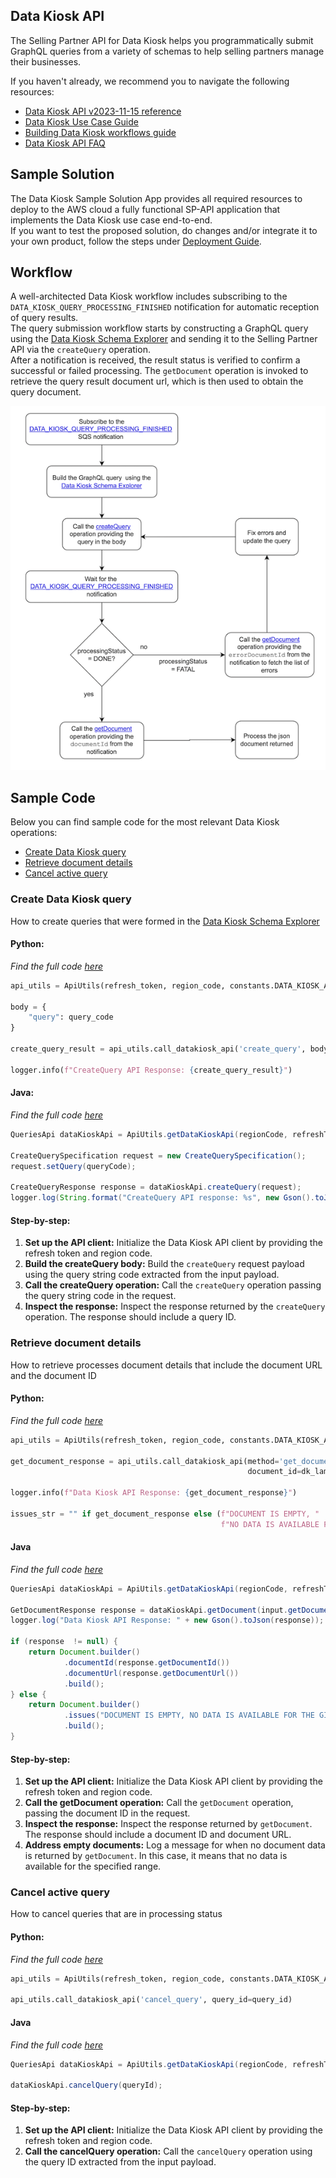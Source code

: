 ## Data Kiosk API
The Selling Partner API for Data Kiosk helps you programmatically submit GraphQL queries from a variety of schemas to help selling partners manage their businesses.

If you haven't already, we recommend you to navigate the following resources:
* [Data Kiosk API v2023-11-15 reference](https://developer-docs.amazon.com/sp-api/v0/docs/data-kiosk-api-v2023-11-15-reference)
* [Data Kiosk Use Case Guide](https://developer-docs.amazon.com/sp-api/v0/docs/data-kiosk-api-v2023-11-15-use-case-guide)
* [Building Data Kiosk workflows guide](https://developer-docs.amazon.com/sp-api/docs/data-kiosk-workflow-guide)
* [Data Kiosk API FAQ](https://developer-docs.amazon.com/sp-api/docs/data-kiosk-faq)

## Sample Solution
The Data Kiosk Sample Solution App provides all required resources to deploy to the AWS cloud a fully functional SP-API application that implements the Data Kiosk use case end-to-end.  
If you want to test the proposed solution, do changes and/or integrate it to your own product, follow the steps under [Deployment Guide](docs/DEPLOYMENT.md).

## Workflow
A well-architected Data Kiosk workflow includes subscribing to the `DATA_KIOSK_QUERY_PROCESSING_FINISHED` notification for automatic reception of query results.  
The query submission workflow starts by constructing a GraphQL query using the [Data Kiosk Schema Explorer](https://sellercentral.amazon.com/datakiosk-schema-explorer?schema=analytics_salesAndTraffic_2023_11_15) and sending it to the Selling Partner API via the `createQuery` operation.  
After a notification is received, the result status is verified to confirm a successful or failed processing. The `getDocument` operation is invoked to retrieve the query result document url, which is then used to obtain the query document.

![Data Kiosk Workflow](docs/images/data-kiosk-workflow.png)

## Sample Code
Below you can find sample code for the most relevant Data Kiosk operations:
* [Create Data Kiosk query](#create-data-kiosk-query)
* [Retrieve document details](#retrieve-document-details)
* [Cancel active query](#cancel-active-query)

### Create Data Kiosk query
How to create queries that were formed in the [Data Kiosk Schema Explorer](https://sellercentral.amazon.com/datakiosk-schema-explorer?schema=analytics_salesAndTraffic_2023_11_15)

#### Python:
*Find the full code [here](https://github.com/amzn/selling-partner-api-samples/blob/main/use-cases/data-kiosk/code/python/src/create_query_handler.py)*
```python
api_utils = ApiUtils(refresh_token, region_code, constants.DATA_KIOSK_API_TYPE)

body = {
    "query": query_code
}

create_query_result = api_utils.call_datakiosk_api('create_query', body=body)

logger.info(f"CreateQuery API Response: {create_query_result}")
```

#### Java:
*Find the full code [here](https://github.com/amzn/selling-partner-api-samples/blob/main/use-cases/data-kiosk/code/java/src/main/java/lambda/CreateQueryHandler.java)*
```java
QueriesApi dataKioskApi = ApiUtils.getDataKioskApi(regionCode, refreshToken);

CreateQuerySpecification request = new CreateQuerySpecification();
request.setQuery(queryCode);

CreateQueryResponse response = dataKioskApi.createQuery(request);
logger.log(String.format("CreateQuery API response: %s", new Gson().toJson(response)));
```

#### Step-by-step:
1. **Set up the API client:** Initialize the Data Kiosk API client by providing the refresh token and region code.
2. **Build the createQuery body:** Build the `createQuery` request payload using the query string code extracted from the input payload.
3. **Call the createQuery operation:** Call the `createQuery` operation passing the query string code in the request.
4. **Inspect the response:** Inspect the response returned by the `createQuery` operation. The response should include a query ID.

### Retrieve document details
How to retrieve processes document details that include the document URL and the document ID

#### Python:
*Find the full code [here](https://github.com/amzn/selling-partner-api-samples/blob/main/use-cases/data-kiosk/code/python/src/get_document_handler.py)*
```python
api_utils = ApiUtils(refresh_token, region_code, constants.DATA_KIOSK_API_TYPE)

get_document_response = api_utils.call_datakiosk_api(method='get_document',
                                                     document_id=dk_lambda_input.document.documentId)

logger.info(f"Data Kiosk API Response: {get_document_response}")

issues_str = "" if get_document_response else (f"DOCUMENT IS EMPTY, "
                                               f"NO DATA IS AVAILABLE FOR THE GIVEN TIME RANGE")
```

#### Java
*Find the full code [here](https://github.com/amzn/selling-partner-api-samples/blob/main/use-cases/data-kiosk/code/java/src/main/java/lambda/GetDocumentHandler.java)*
```java
QueriesApi dataKioskApi = ApiUtils.getDataKioskApi(regionCode, refreshToken);

GetDocumentResponse response = dataKioskApi.getDocument(input.getDocument().getDocumentId());
logger.log("Data Kiosk API Response: " + new Gson().toJson(response));

if (response  != null) {
    return Document.builder()
            .documentId(response.getDocumentId())
            .documentUrl(response.getDocumentUrl())
            .build();
} else {
    return Document.builder()
            .issues("DOCUMENT IS EMPTY, NO DATA IS AVAILABLE FOR THE GIVEN TIME RANGE")
            .build();
}
```

#### Step-by-step:
1. **Set up the API client:** Initialize the Data Kiosk API client by providing the refresh token and region code.
2. **Call the getDocument operation:** Call the `getDocument` operation, passing the document ID in the request.
3. **Inspect the response:** Inspect the response returned by `getDocument`. The response should include a document ID and document URL.
4. **Address empty documents:** Log a message for when no document data is returned by `getDocument`. In this case, it means that no data is available for the specified range.

### Cancel active query
How to cancel queries that are in processing status

#### Python:
*Find the full code [here](https://github.com/amzn/selling-partner-api-samples/blob/main/use-cases/data-kiosk/code/python/src/cancel_query_handler.py)*
```python
api_utils = ApiUtils(refresh_token, region_code, constants.DATA_KIOSK_API_TYPE)

api_utils.call_datakiosk_api('cancel_query', query_id=query_id)
```

#### Java
*Find the full code [here](https://github.com/amzn/selling-partner-api-samples/blob/main/use-cases/data-kiosk/code/java/src/main/java/lambda/CancelQueryHandler.java)*
```java
QueriesApi dataKioskApi = ApiUtils.getDataKioskApi(regionCode, refreshToken);

dataKioskApi.cancelQuery(queryId);
```

#### Step-by-step:
1. **Set up the API client:** Initialize the Data Kiosk API client by providing the refresh token and region code.
2. **Call the cancelQuery operation:** Call the `cancelQuery` operation using the query ID extracted from the input payload.